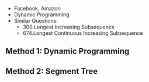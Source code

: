 * Facebook, Amazon
* Dynamic Programming
* Similar Questions:
    * 300.Longest Increasing Subsequence
    * 674.Longest Continuous Increasing Subsequence
    
## Method 1: Dynamic Programming


## Method 2: Segment Tree

